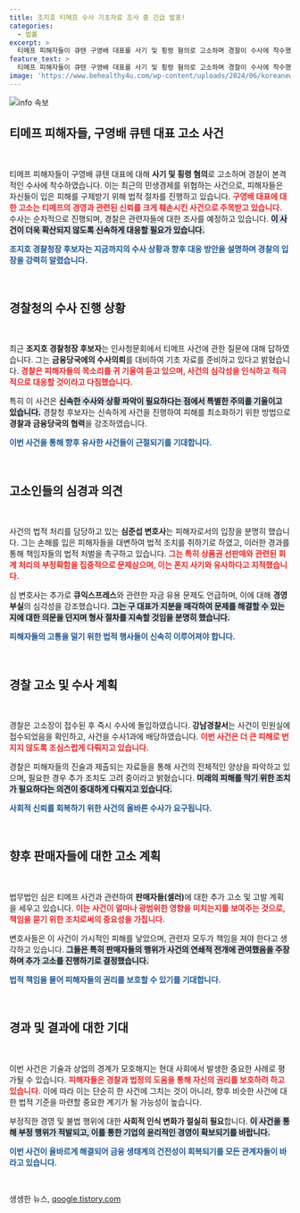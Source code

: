 ```yaml
---
title: 조지호 티메프 수사 기초자료 조사 중 긴급 발표!
categories:
  - 법률
excerpt: >
  티메프 피해자들이 큐텐 구영배 대표를 사기 및 횡령 혐의로 고소하며 경찰이 수사에 착수했다. 법무법인 심 변호사는 폰지 사기와 같은 행태라며 책임자 처벌을 촉구했다. 사건의 향방이 주목된다!
feature_text: >
  티메프 피해자들이 큐텐 구영배 대표를 사기 및 횡령 혐의로 고소하며 경찰이 수사에 착수했다. 법무법인 심 변호사는 폰지 사기와 같은 행태라며 책임자 처벌을 촉구했다. 사건의 향방이 주목된다!
image: 'https://www.behealthy4u.com/wp-content/uploads/2024/06/koreanews.jpg'
---
```


<p><img src="https://www.behealthy4u.com/wp-content/uploads/2024/06/koreanews.jpg" alt="info 속보" /></p>

<h2 data-ke-size="size26">티메프 피해자들, 구영배 큐텐 대표 고소 사건</h2>

<p data-ke-size="size16">&nbsp;</p>

<p>티메프 피해자들이 구영배 큐텐 대표에 대해 <strong>사기 및 횡령 혐의</strong>로 고소하며 경찰이 본격적인 수사에 착수하였습니다. 이는 최근의 민생경제를 위협하는 사건으로, 피해자들은 자신들이 입은 피해를 구제받기 위해 법적 절차를 진행하고 있습니다. <b><span style="color: #ee2323;">구영배 대표에 대한 고소는 티메프의 경영과 관련된 신뢰를 크게 훼손시킨 사건으로 주목받고 있습니다.</span></b> 수사는 순차적으로 진행되며, 경찰은 관련자들에 대한 조사를 예정하고 있습니다. <b><span style="background-color: #21538527;">이 사건이 더욱 확산되지 않도록 신속하게 대응할 필요가 있습니다.</span></b> </p>

<p><b><span style="color: #1a5490;">조지호 경찰청장 후보자는 지금까지의 수사 상황과 향후 대응 방안을 설명하며 경찰의 입장을 강력히 알렸습니다.</span></b></p>

<p data-ke-size="size16">&nbsp;</p>

<h2 data-ke-size="size26">경찰청의 수사 진행 상황</h2>

<p data-ke-size="size16">&nbsp;</p>

<p>최근 <strong>조지호 경찰청장 후보자</strong>는 인사청문회에서 티메프 사건에 관한 질문에 대해 답하였습니다. 그는 <strong>금융당국에의 수사의뢰</strong>를 대비하여 기초 자료를 준비하고 있다고 밝혔습니다. <b><span style="color: #ee2323;">경찰은 피해자들의 목소리를 귀 기울여 듣고 있으며, 사건의 심각성을 인식하고 적극적으로 대응할 것이라고 다짐했습니다.</span></b> </p>

<p>특히 이 사건은 <b><span style="background-color: #21538527;">신속한 수사와 상황 파악이 필요하다는 점에서 특별한 주의를 기울이고 있습니다.</span></b> 경찰청 후보자는 신속하게 사건을 진행하여 피해를 최소화하기 위한 방법으로 <strong>경찰과 금융당국의 협력</strong>을 강조하였습니다. </p>

<p><b><span style="color: #1a5490;">이번 사건을 통해 향후 유사한 사건들이 근절되기를 기대합니다.</span></b></p>

<p data-ke-size="size16">&nbsp;</p>

<h2 data-ke-size="size26">고소인들의 심경과 의견</h2>

<p data-ke-size="size16">&nbsp;</p>

<p>사건의 법적 처리를 담당하고 있는 <strong>심준섭 변호사</strong>는 피해자로서의 입장을 분명히 했습니다. 그는 손해를 입은 피해자들을 대변하여 법적 조치를 취하기로 하였고, 이러한 경과를 통해 책임자들의 법적 처벌을 촉구하고 있습니다. <b><span style="color: #ee2323;">그는 특히 상품권 선판매와 관련된 회계 처리의 부정확함을 집중적으로 문제삼으며, 이는 <strong>폰지 사기</strong>와 유사하다고 지적했습니다.</span></b> </p>

<p>심 변호사는 추가로 <strong>큐익스프레스</strong>와 관련한 자금 유용 문제도 언급하며, 이에 대해 <strong>경영 부실</strong>의 심각성을 강조했습니다. <b><span style="background-color: #21538527;">그는 구 대표가 지분을 매각하여 문제를 해결할 수 있는지에 대한 의문을 던지며 형사 절차를 지속할 것임을 분명히 했습니다.</span></b></p>

<p><b><span style="color: #1a5490;">피해자들의 고통을 덜기 위한 법적 행사들이 신속히 이루어져야 합니다.</span></b></p>

<p data-ke-size="size16">&nbsp;</p>

<h2 data-ke-size="size26">경찰 고소 및 수사 계획</h2>

<p data-ke-size="size16">&nbsp;</p>

<p>경찰은 고소장이 접수된 후 즉시 수사에 돌입하였습니다. <strong>강남경찰서</strong>는 사건이 민원실에 접수되었음을 확인하고, 사건을 수사1과에 배당하였습니다. <b><span style="color: #ee2323;">이번 사건은 더 큰 피해로 번지지 않도록 조심스럽게 다뤄지고 있습니다.</span></b> </p>

<p>경찰은 피해자들의 진술과 제출되는 자료들을 통해 사건의 전체적인 양상을 파악하고 있으며, 필요한 경우 추가 조치도 고려 중이라고 밝혔습니다. <b><span style="background-color: #21538527;">미래의 피해를 막기 위한 조치가 필요하다는 의견이 중대하게 다뤄지고 있습니다.</span></b></p>

<p><b><span style="color: #1a5490;">사회적 신뢰를 회복하기 위한 사건의 올바른 수사가 요구됩니다.</span></b></p>

<p data-ke-size="size16">&nbsp;</p>

<h2 data-ke-size="size26">향후 판매자들에 대한 고소 계획</h2>

<p data-ke-size="size16">&nbsp;</p>

<p>법무법인 심은 티메프 사건과 관련하여 <strong>판매자들(셀러)</strong>에 대한 추가 고소 및 고발 계획을 세우고 있습니다. <b><span style="color: #ee2323;">이는 사건이 얼마나 광범위한 영향을 미치는지를 보여주는 것으로, 책임을 묻기 위한 조치로써의 중요성을 가집니다.</span></b> </p>

<p>변호사들은 이 사건이 가시적인 피해를 낳았으며, 관련자 모두가 책임을 져야 한다고 생각하고 있습니다. <b><span style="background-color: #21538527;">그들은 특히 판매자들의 행위가 사건의 연쇄적 전개에 관여했음을 주장하며 추가 고소를 진행하기로 결정했습니다.</span></b></p>

<p><b><span style="color: #1a5490;">법적 책임을 물어 피해자들의 권리를 보호할 수 있기를 기대합니다.</span></b></p>

<p data-ke-size="size16">&nbsp;</p>

<h2 data-ke-size="size26">경과 및 결과에 대한 기대</h2>

<p data-ke-size="size16">&nbsp;</p>

<p>이번 사건은 기술과 상업의 경계가 모호해지는 현대 사회에서 발생한 중요한 사례로 평가될 수 있습니다. <b><span style="color: #ee2323;">피해자들은 경찰과 법정의 도움을 통해 자신의 권리를 보호하려 하고 있습니다.</span></b> 이에 따라 이는 단순히 한 사건에 그치는 것이 아니라, 향후 비슷한 사건에 대한 법적 기준을 마련할 중요한 계기가 될 가능성이 높습니다. </p>

<p>부정직한 경영 및 불법 행위에 대한 <strong>사회적 인식 변화가 절실히 필요</strong>합니다. <b><span style="background-color: #21538527;">이 사건을 통해 부정 행위가 적발되고, 이를 통한 기업의 윤리적인 경영이 확보되기를 바랍니다.</span></b> </p>

<p><b><span style="color: #1a5490;">이번 사건이 올바르게 해결되어 금융 생태계의 건전성이 회복되기를 모든 관계자들이 바라고 있습니다.</span></b></p>

<p data-ke-size="size16">&nbsp;</p>
생생한 뉴스, <a href="https://qoogle.tistory.com" rel="dofollow">qoogle.tistory.com</a>


